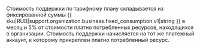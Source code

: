 Стоимость поддержки по тарифному плану складывается из фиксированной суммы {{ sku|RUB|support.organization.business.fixed_consumption.v1|string }} в месяц и 5% от стоимости платно потребленных ресурсов, находящихся в организации. Стоимость поддержки начисляется на тот же платежный аккаунт, к которому прикреплен платно потребленный ресурс.